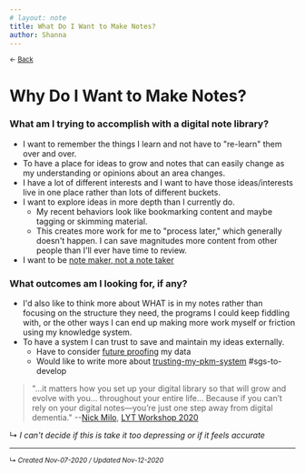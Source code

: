 ```yaml
---
# layout: note
title: What Do I Want to Make Notes?
author: Shanna
---
```


<small>← <a href="javascript:history.back()">Back</a></small>

# Why Do I Want to Make Notes?

### What am I trying to accomplish with a digital note library?

- I want to remember the things I learn and not have to "re-learn" them over and over.
- To have a place for ideas to grow and notes that can easily change as my understanding or opinions about an area changes.
- I have a lot of different interests and I want to have those ideas/interests live in one place rather than lots of different buckets.
- I want to explore ideas in more depth than I currently do.
	- My recent behaviors look like bookmarking content and maybe tagging or skimming material.
	- This creates more work for me to "process later," which generally doesn't happen. I can save magnitudes more content from other people than I'll ever have time to review.
- I want to be [note maker, not a note taker](note-taking-vs-note-making.md)


### What outcomes am I looking for, if any?

- I'd also like to think more about WHAT is in my notes rather than focusing on the structure they need, the programs I could keep fiddling with, or the other ways I can end up making more work myself or friction using my knowledge system.
- To have a system I can trust to save and maintain my ideas externally.
	- Have to consider [future proofing](../../-box/what-is-future-proof.md) my data
	- Would like to write more about [trusting-my-pkm-system](trusting-my-pkm-system.md) #sgs-to-develop 


> "...it matters how you set up your digital library so that will grow and evolve with you... throughout your entire life... Because if you can’t rely on your digital notes—you’re just one step away from digital dementia."  --[Nick Milo](../../zk-public/-nick-milo.md), [LYT Workshop 2020](../../zk-public/-lyt-workshop-map.md)

↳ *I can't decide if this is take it too depressing or if it feels accurate*


------------------------
<small>↳ <i>Created Nov-07-2020 / Updated Nov-12-2020 </i></small>